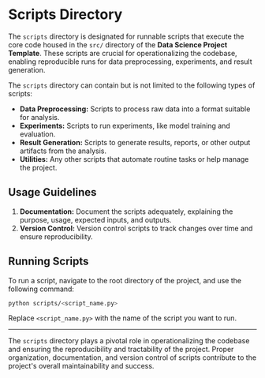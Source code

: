 # Scripts Directory

The `scripts` directory is designated for runnable scripts that execute the core code housed in the `src/` directory of the **Data Science Project Template**. These scripts are crucial for operationalizing the codebase, enabling reproducible runs for data preprocessing, experiments, and result generation.

The `scripts` directory can contain but is not limited to the following types of scripts:

- **Data Preprocessing:** Scripts to process raw data into a format suitable for analysis.
- **Experiments:** Scripts to run experiments, like model training and evaluation.
- **Result Generation:** Scripts to generate results, reports, or other output artifacts from the analysis.
- **Utilities:** Any other scripts that automate routine tasks or help manage the project.

## Usage Guidelines

1. **Documentation:** Document the scripts adequately, explaining the purpose, usage, expected inputs, and outputs.
2. **Version Control:** Version control scripts to track changes over time and ensure reproducibility.


## Running Scripts

To run a script, navigate to the root directory of the project, and use the following command:

```bash
python scripts/<script_name.py>
```

Replace `<script_name.py>` with the name of the script you want to run.

---

The `scripts` directory plays a pivotal role in operationalizing the codebase and ensuring the reproducibility and tractability of the project. Proper organization, documentation, and version control of scripts contribute to the project's overall maintainability and success.
